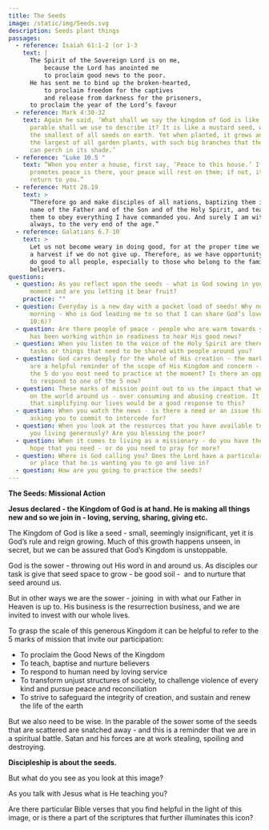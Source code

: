 ```yaml
---
title: The Seeds
image: /static/img/Seeds.svg
description: Seeds plant things
passages:
  - reference: Isaiah 61:1-2 (or 1-3
    text: |
      The Spirit of the Sovereign Lord is on me,
          because the Lord has anointed me
          to proclaim good news to the poor.
      He has sent me to bind up the broken-hearted,
          to proclaim freedom for the captives
          and release from darkness for the prisoners,
      to proclaim the year of the Lord’s favour
  - reference: Mark 4:30-32
    text: Again he said, ‘What shall we say the kingdom of God is like, or what
      parable shall we use to describe it? It is like a mustard seed, which is
      the smallest of all seeds on earth. Yet when planted, it grows and becomes
      the largest of all garden plants, with such big branches that the birds
      can perch in its shade.’
  - reference: "Luke 10.5 "
    text: “When you enter a house, first say, ‘Peace to this house.’ If someone who
      promotes peace is there, your peace will rest on them; if not, it will
      return to you.”
  - reference: Matt 28.19
    text: >
      “Therefore go and make disciples of all nations, baptizing them in the
      name of the Father and of the Son and of the Holy Spirit, and teaching
      them to obey everything I have commanded you. And surely I am with you
      always, to the very end of the age.”
  - reference: Galatians 6.7-10
    text: >
      Let us not become weary in doing good, for at the proper time we will reap
      a harvest if we do not give up. Therefore, as we have opportunity, let us
      do good to all people, especially to those who belong to the family of
      believers.
questions:
  - question: As you reflect upon the seeds - what is God sowing in your life at the
      moment and are you letting it bear fruit?
    practice: ""
  - question: Everyday is a new day with a pocket load of seeds! Why not ask every
      morning - Who is God leading me to so that I can share God’s love (Luke
      10:6)?
  - question: Are there people of peace - people who are warm towards you - who God
      has been working within in readiness to hear His good news?
  - question: When you listen to the voice of the Holy Spirit are there particular
      tasks or things that need to be shared with people around you?
  - question: God cares deeply for the whole of His creation - the marks of mission
      are a helpful reminder of the scope of His Kingdom and concern - which of
      the 5 do you most need to practice at the moment? Is there an opportunity
      to respond to one of the 5 now?
  - question: These marks of mission point out to us the impact that we often have
      on the world around us - over consuming and abusing creation. It may be
      that simplifying our lives would be a good response to this?
  - question: When you watch the news - is there a need or an issue that the Lord is
      asking you to commit to intercede for?
  - question: When you look at the resources that you have available to you - are
      you living generously? Are you blessing the poor?
  - question: When it comes to living as a missionary - do you have the courage and
      hope that you need - or do you need to pray for more?
  - question: Where is God calling you? Does the Lord have a particular people group
      or place that he is wanting you to go and live in?
  - question: How are you going to practice the seeds?
---
```

**The Seeds: Missional Action**

**Jesus declared - the Kingdom of God is at hand. He is making all things new and so we join in - loving, serving, sharing, giving etc.**

The Kingdom of God is like a seed - small, seemingly insignificant, yet it is God’s rule and reign growing. Much of this growth happens unseen, in secret, but we can be assured that God’s Kingdom is unstoppable. 

God is the sower - throwing out His word in and around us. As disciples our task is give that seed space to grow - be good soil -  and to nurture that seed around us.

But in other ways we are the sower - joining  in with what our Father in Heaven is up to. His business is the resurrection business, and we are invited to invest with our whole lives.

To grasp the scale of this generous Kingdom it can be helpful to refer to the 5 marks of mission that invite our participation:

* To proclaim the Good News of the Kingdom
* To teach, baptise and nurture believers
* To respond to human need by loving service
* To transform unjust structures of society, to challenge violence of every kind and pursue peace and reconciliation
* To strive to safeguard the integrity of creation, and sustain and renew the life of the earth

But we also need to be wise. In the parable of the sower some of the seeds that are scattered are snatched away - and this is a reminder that we are in a spiritual battle. Satan and his forces are at work stealing, spoiling and destroying. 

**Discipleship is about the seeds.**

But what do you see as you look at this image? 

As you talk with Jesus what is He teaching you? 

Are there particular Bible verses that you find helpful in the light of this image, or is there a part of the scriptures that further illuminates this icon?